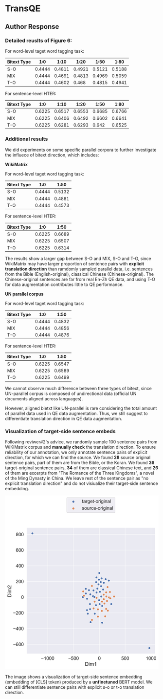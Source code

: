 # TransQE
## Author Response

### Detailed reuslts of Figure 6:

For word-level taget word tagging task:

| Bitext Type | 1:0    | 1:10   | 1:20   | 1:50   | 1:80   |
|-------------|--------|--------|--------|--------|--------|
| S-O         | 0.4444 | 0.4811 | 0.4921 | 0.5121 | 0.5188 |
| MIX         | 0.4444 | 0.4691 | 0.4813 | 0.4969 | 0.5059 |
| T-O         | 0.4444 | 0.4602 | 0.468  | 0.4815 | 0.4941 |

For sentence-level HTER:

| Bitext Type | 1:0    | 1:10   | 1:20   | 1:50   | 1:80   |
|-------------|--------|--------|--------|--------|--------|
| S-O         | 0.6225 | 0.6517 | 0.6553 | 0.6685 | 0.6766 |
| MIX         | 0.6225 | 0.6406 | 0.6492 | 0.6602 | 0.6641 |
| T-O         | 0.6225 | 0.6281 | 0.6293  | 0.642 | 0.6525 |

### Additional results
We did experiments on some specific parallel corpora to further investigate the influece of bitext direction, which includes:

**WikiMatrix**

For word-level taget word tagging task:

| Bitext Type | 1:0    | 1:50   | 
|-------------|--------|--------|
| S-O         | 0.4444 | 0.5132 | 
| MIX         | 0.4444 | 0.4881 | 
| T-O         | 0.4444 | 0.4573 | 

For sentence-level HTER:

| Bitext Type | 1:0    | 1:50   | 
|-------------|--------|--------|
| S-O         | 0.6225 | 0.6689 | 
| MIX         | 0.6225 | 0.6507 | 
| T-O         | 0.6225 | 0.6314 | 

The results show a larger gap between S-O and MIX, S-O and T-O, since WikiMatrix may have larger proportion of sentence pairs with **explicit translation direction** than ramdomly sampled parallel data, i.e. sentences from the Bible (English-original), classical Chinese (Chinese-original). The Chinese-original sentences are far from real En-Zh QE data, and using T-O for data augmentation contributes little to QE performance.

**UN parallel corpus**

For word-level taget word tagging task:

| Bitext Type | 1:0    | 1:50   | 
|-------------|--------|--------|
| S-O         | 0.4444 | 0.4832 | 
| MIX         | 0.4444 | 0.4856 | 
| T-O         | 0.4444 | 0.4876 | 

For sentence-level HTER:

| Bitext Type | 1:0    | 1:50   | 
|-------------|--------|--------|
| S-O         | 0.6225 | 0.6547 | 
| MIX         | 0.6225 | 0.6589 | 
| T-O         | 0.6225 | 0.6499 | 

We cannot observe much difference between three types of bitext, since UN-parallel corpus is composed of undirectional data (official UN documents aligned across languages).

However, aligned bietxt like UN-parallel is rare considering the total amount of parallel data used in QE data augmentation. Thus, we still suggest to differentiate translation direction in QE data augmentation.

### Visualization of target-side sentence embeds 

Following reviwer#2's advice, we randomly sample 100 sentence pairs from WiKiMatrix corpus and **manually check** the translation direction. To ensure reliability of our annotation, we only annotate sentence pairs of explicit direction, for which we can find the source. We found **28** source original sentence pairs, part of them are from the Bible, or the Koran. We found **36** target-original sentence pairs, **34** of them are classical Chinese text, and **26** of them are excerpts from "The Romance of the Three Kingdoms", a novel of the Ming Dynasty in China. We leave rest of the sentence pair as "no explicit translation direction" and do not visiualize their target-side sentence embedding.

<img src="sample-raw-human.jpg" width="600px">

The image shows a visualization of target-side sentence embedding (embedding of \[CLS\] token) produced by a **unfinetuned** BERT model. We can still differentiate sentence pairs with explicit s-o or t-o translation direction.
